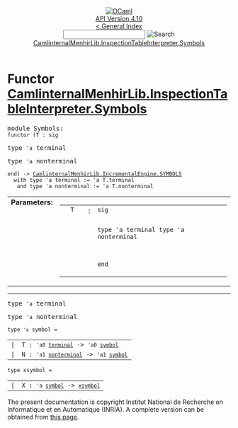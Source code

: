 <!-- ((! set title API !)) ((! set documentation !)) ((! set api !)) ((! set nobreadcrumb !)) -->
<div class="api"><header><nav class="toc brand"><a class="brand" href="https://ocaml.org/"><img src="colour-logo-gray.svg" class="svg" alt="OCaml"></a></nav><nav class="toc"><div class="toc_version"><a href="/docs" id="version-select">API Version 4.10</a></div><a href="index.html">&lt; General Index</a><div class="api_search"><input type="text" name="apisearch" id="api_search" oninput="mySearch(false);" onkeypress="this.oninput();" onclick="this.oninput();" onpaste="this.oninput();">
<img src="search_icon.svg" alt="Search" class="svg" onclick="mySearch(false)"></div>
<div id="search_results"></div><div class="toc_title"><a href="#top">CamlinternalMenhirLib.InspectionTableInterpreter.Symbols</a></div><ul></ul></nav></header>

<h1>Functor <a href="type_CamlinternalMenhirLib.InspectionTableInterpreter.Symbols.html">CamlinternalMenhirLib.InspectionTableInterpreter.Symbols</a></h1>

<pre><span id="MODULESymbols"><span class="keyword">module</span> Symbols</span>: <div class="sig_block"><code class="code"><span class="keyword">functor</span>&nbsp;(</code><code class="code"><span class="constructor">T</span></code><code class="code">&nbsp;:&nbsp;</code><code class="code"><span class="keyword">sig</span></code></div></pre><div class="sig_block">
<pre><span id="TYPEterminal"><span class="keyword">type</span> <code class="type">'a</code> terminal</span> </pre>


<pre><span id="TYPEnonterminal"><span class="keyword">type</span> <code class="type">'a</code> nonterminal</span> </pre>

</div><pre><code class="code"><span class="keyword">end</span></code><code class="code">)&nbsp;<span class="keywordsign">-&gt;</span>&nbsp;</code><code class="type"><a href="CamlinternalMenhirLib.IncrementalEngine.SYMBOLS.html">CamlinternalMenhirLib.IncrementalEngine.SYMBOLS</a></code><code class="type"> 
  with type 'a terminal := 'a T.terminal
   and type 'a nonterminal := 'a T.nonterminal</code></pre><table border="0" cellpadding="3" width="100%">
<tbody><tr>
<td align="left" valign="top" width="1%%"><b>Parameters: </b></td>
<td>
<table class="paramstable">
<tbody><tr>
<td align="center" valign="top" width="15%">
<code>T</code></td>
<td align="center" valign="top">:</td>
<td><code class="type">sig

  type 'a terminal
  type 'a nonterminal

end</code>
</td></tr></tbody></table>
</td>
</tr>
</tbody></table>
<hr width="100%">

<pre><span id="TYPEterminal"><span class="keyword">type</span> <code class="type">'a</code> terminal</span> </pre>


<pre><span id="TYPEnonterminal"><span class="keyword">type</span> <code class="type">'a</code> nonterminal</span> </pre>


<pre><code><span id="TYPEsymbol"><span class="keyword">type</span> <code class="type">'a</code> symbol</span> = </code></pre><table class="typetable">
<tbody><tr>
<td align="left" valign="top">
<code><span class="keyword">|</span></code></td>
<td align="left" valign="top">
<code><span id="TYPEELTsymbol.T"><span class="constructor">T</span></span> <span class="keyword">:</span> <code class="type">'a0 <a href="CamlinternalMenhirLib.IncrementalEngine.SYMBOLS.html#TYPEterminal">terminal</a></code> <span class="keyword">-&gt;</span> <code class="type">'a0 <a href="CamlinternalMenhirLib.IncrementalEngine.SYMBOLS.html#TYPEsymbol">symbol</a></code></code></td>

</tr>
<tr>
<td align="left" valign="top">
<code><span class="keyword">|</span></code></td>
<td align="left" valign="top">
<code><span id="TYPEELTsymbol.N"><span class="constructor">N</span></span> <span class="keyword">:</span> <code class="type">'a1 <a href="CamlinternalMenhirLib.IncrementalEngine.SYMBOLS.html#TYPEnonterminal">nonterminal</a></code> <span class="keyword">-&gt;</span> <code class="type">'a1 <a href="CamlinternalMenhirLib.IncrementalEngine.SYMBOLS.html#TYPEsymbol">symbol</a></code></code></td>

</tr></tbody></table>



<pre><code><span id="TYPExsymbol"><span class="keyword">type</span> <code class="type"></code>xsymbol</span> = </code></pre><table class="typetable">
<tbody><tr>
<td align="left" valign="top">
<code><span class="keyword">|</span></code></td>
<td align="left" valign="top">
<code><span id="TYPEELTxsymbol.X"><span class="constructor">X</span></span> <span class="keyword">:</span> <code class="type">'a <a href="CamlinternalMenhirLib.IncrementalEngine.SYMBOLS.html#TYPEsymbol">symbol</a></code> <span class="keyword">-&gt;</span> <code class="type"><a href="CamlinternalMenhirLib.IncrementalEngine.SYMBOLS.html#TYPExsymbol">xsymbol</a></code></code></td>

</tr></tbody></table>



<div class="copyright">The present documentation is copyright Institut National de Recherche en Informatique et en Automatique (INRIA). A complete version can be obtained from <a href="http://caml.inria.fr/pub/docs/manual-ocaml/">this page</a>.</div></div>